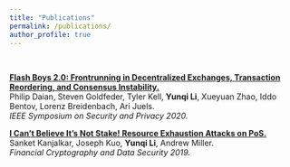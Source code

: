 ```yaml
---
title: "Publications"
permalink: /publications/
author_profile: true
---
```

<br>

<b>[Flash Boys 2.0: Frontrunning in Decentralized Exchanges, Transaction Reordering, and Consensus Instability.](https://arxiv.org/abs/1904.05234)</b> <br>
Philip Daian, Steven Goldfeder, Tyler Kell, <b>Yunqi Li</b>, Xueyuan Zhao, Iddo Bentov, Lorenz Breidenbach, Ari Juels.<br>
<i>IEEE Symposium on Security and Privacy 2020.</i>

<b>[I Can’t Believe It’s Not Stake! Resource Exhaustion Attacks on PoS.](http://fc19.ifca.ai/preproceedings/180-preproceedings.pdf)</b> <br>
Sanket Kanjalkar, Joseph Kuo, <b>Yunqi Li</b>, Andrew Miller.<br>
<i>Financial Cryptography and Data Security 2019.</i>